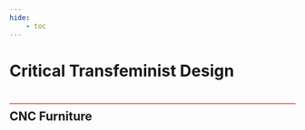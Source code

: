 ```yaml
---
hide:
    - toc
---
```


# Critical Transfeminist Design
<div style="height:2px; background-color: #E17858; margin-top: 40px; margin-bottom: -20px;"></div>


## CNC Furniture


